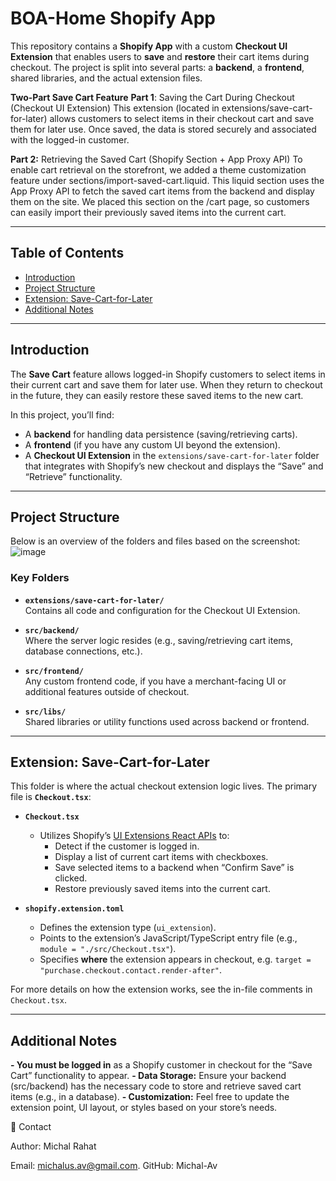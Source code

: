 # BOA-Home Shopify App

This repository contains a **Shopify App** with a custom **Checkout UI Extension** that enables users to **save** and **restore** their cart items during checkout. The project is split into several parts: a **backend**, a **frontend**, shared libraries, and the actual extension files.

**Two-Part Save Cart Feature**
**Part 1**: Saving the Cart During Checkout (Checkout UI Extension)
This extension (located in extensions/save-cart-for-later) allows customers to select items in their checkout cart and save them for later use. Once saved, the data is stored securely and associated with the logged-in customer.

**Part 2:** Retrieving the Saved Cart (Shopify Section + App Proxy API)
To enable cart retrieval on the storefront, we added a theme customization feature under sections/import-saved-cart.liquid. This liquid section uses the App Proxy API to fetch the saved cart items from the backend and display them on the site. We placed this section on 
the /cart page, so customers can easily import their previously saved items into the current cart.

---

## Table of Contents

- [Introduction](#introduction)
- [Project Structure](#project-structure)
- [Extension: Save-Cart-for-Later](#extension-save-cart-for-later)
- [Additional Notes](#additional-notes)

---

## Introduction

The **Save Cart** feature allows logged-in Shopify customers to select items in their current cart and save them for later use. When they return to checkout in the future, they can easily restore these saved items to the new cart.

In this project, you’ll find:

- A **backend** for handling data persistence (saving/retrieving carts).  
- A **frontend** (if you have any custom UI beyond the extension).  
- A **Checkout UI Extension** in the `extensions/save-cart-for-later` folder that integrates with Shopify’s new checkout and displays the “Save” and “Retrieve” functionality.

---

## Project Structure

Below is an overview of the folders and files based on the screenshot:
![image](https://github.com/user-attachments/assets/f8b0a917-6f22-4426-8b77-e531b2576f97)



### Key Folders

- **`extensions/save-cart-for-later/`**  
  Contains all code and configuration for the Checkout UI Extension.

- **`src/backend/`**  
  Where the server logic resides (e.g., saving/retrieving cart items, database connections, etc.).

- **`src/frontend/`**  
  Any custom frontend code, if you have a merchant-facing UI or additional features outside of checkout.

- **`src/libs/`**  
  Shared libraries or utility functions used across backend or frontend.

---

## Extension: Save-Cart-for-Later

This folder is where the actual checkout extension logic lives. The primary file is **`Checkout.tsx`**:

- **`Checkout.tsx`**  
  - Utilizes Shopify’s [UI Extensions React APIs](https://shopify.dev/docs/api/checkout-ui-extensions) to:
    - Detect if the customer is logged in.
    - Display a list of current cart items with checkboxes.
    - Save selected items to a backend when “Confirm Save” is clicked.
    - Restore previously saved items into the current cart.

- **`shopify.extension.toml`**  
  - Defines the extension type (`ui_extension`).
  - Points to the extension’s JavaScript/TypeScript entry file (e.g., `module = "./src/Checkout.tsx"`).
  - Specifies **where** the extension appears in checkout, e.g. `target = "purchase.checkout.contact.render-after"`.

For more details on how the extension works, see the in-file comments in `Checkout.tsx`.

---

## Additional Notes
  **- You must be logged in**  as a Shopify customer in checkout for the “Save Cart” functionality to appear.
  **- Data Storage:** Ensure your backend (src/backend) has the necessary code to store and retrieve saved cart items (e.g., in a database).
  **- Customization:** Feel free to update the extension point, UI layout, or styles based on your store’s needs.

💬 Contact

Author: Michal Rahat

Email: michalus.av@gmail.com.
GitHub: Michal-Av
